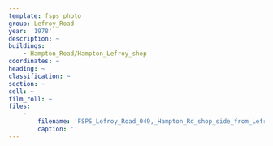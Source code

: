 ```yaml
---
template: fsps_photo
group: Lefroy_Road
year: '1978'
description: ~
buildings:
    - Hampton_Road/Hampton_Lefroy_shop
coordinates: ~
heading: ~
classification: ~
section: ~
cell: ~
film_roll: ~
files:
    -
        filename: 'FSPS_Lefroy_Road_049,_Hampton_Rd_shop_side_from_Lefroy,_17-4-L,_1978.png'
        caption: ''
---
```

